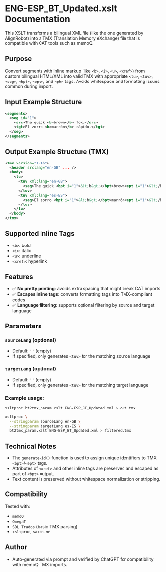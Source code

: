 # ENG-ESP\_BT\_Updated.xslt Documentation

This XSLT transforms a bilingual XML file (like the one generated by AlignRobot) into a TMX (Translation Memory eXchange) file that is compatible with CAT tools such as memoQ.

## Purpose

Convert segments with inline markup (like `<b>`, `<i>`, `<u>`, `<xref>`) from custom bilingual HTML/XML into valid TMX with appropriate `<tu>`, `<tuv>`, `<seg>`, `<bpt>`, `<ept>`, and `<ph>` tags. Avoids whitespace and formatting issues common during import.

## Input Example Structure

```xml
<segments>
  <seg id="1">
    <src>The quick <b>brown</b> fox.</src>
    <tgt>El zorro <b>marrón</b> rápido.</tgt>
  </seg>
</segments>
```

## Output Example Structure (TMX)

```xml
<tmx version="1.4b">
  <header srclang="en-GB" ... />
  <body>
    <tu>
      <tuv xml:lang="en-GB">
        <seg>The quick <bpt i="1">&lt;b&gt;</bpt>brown<ept i="1">&lt;/b&gt;</ept> fox.</seg>
      </tuv>
      <tuv xml:lang="es-ES">
        <seg>El zorro <bpt i="1">&lt;b&gt;</bpt>marrón<ept i="1">&lt;/b&gt;</ept> rápido.</seg>
      </tuv>
    </tu>
  </body>
</tmx>
```

## Supported Inline Tags

* `<b>`: bold
* `<i>`: italic
* `<u>`: underline
* `<xref>`: hyperlink

## Features

* ✅ **No pretty printing**: avoids extra spacing that might break CAT imports
* ✅ **Escapes inline tags**: converts formatting tags into TMX-compliant codes
* ✅ **Language filtering**: supports optional filtering by source and target language

## Parameters

### `sourceLang` (optional)

* Default: `''` (empty)
* If specified, only generates `<tuv>` for the matching source language

### `targetLang` (optional)

* Default: `''` (empty)
* If specified, only generates `<tuv>` for the matching target language

### Example usage:

```bash
xsltproc bt2tmx_param.xslt ENG-ESP_BT_Updated.xml > out.tmx

xsltproc \
  --stringparam sourceLang en-GB \
  --stringparam targetLang es-ES \
  bt2tmx_param.xslt ENG-ESP_BT_Updated.xml > filtered.tmx
```

## Technical Notes

* The `generate-id()` function is used to assign unique identifiers to TMX `<bpt>`/`<ept>` tags.
* Attributes of `<xref>` and other inline tags are preserved and escaped as part of `<bpt>` output.
* Text content is preserved without whitespace normalization or stripping.

## Compatibility

Tested with:

* `memoQ`
* `OmegaT`
* `SDL Trados` (basic TMX parsing)
* `xsltproc`, `Saxon-HE`

## Author

* Auto-generated via prompt and verified by ChatGPT for compatibility with memoQ TMX imports.
